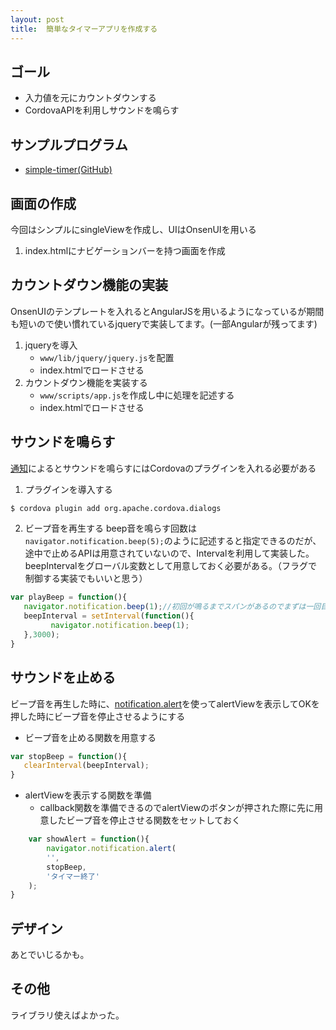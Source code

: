 ```yaml
---
layout: post
title:	簡単なタイマーアプリを作成する
---
```


## ゴール
* 入力値を元にカウントダウンする
* CordovaAPIを利用しサウンドを鳴らす

## サンプルプログラム
* [simple-timer(GitHub)](https://github.com/ffa500/simple-timer/tree/master/simple-timer)


## 画面の作成
今回はシンプルにsingleViewを作成し、UIはOnsenUIを用いる
1. index.htmlにナビゲーションバーを持つ画面を作成

## カウントダウン機能の実装
OnsenUIのテンプレートを入れるとAngularJSを用いるようになっているが期間も短いので使い慣れているjqueryで実装してます。(一部Angularが残ってます)

1. jqueryを導入
	* `www/lib/jquery/jquery.js`を配置
	* index.htmlでロードさせる
2. カウントダウン機能を実装する
	* `www/scripts/app.js`を作成し中に処理を記述する
	* index.htmlでロードさせる

## サウンドを鳴らす
[通知](http://cordova.apache.org/docs/ja/3.1.0/cordova_notification_notification.md.html)によるとサウンドを鳴らすにはCordovaのプラグインを入れる必要がある
1. プラグインを導入する

```sh
$ cordova plugin add org.apache.cordova.dialogs
```

2. ビープ音を再生する
beep音を鳴らす回数は`navigator.notification.beep(5);`のように記述すると指定できるのだが、途中で止めるAPIは用意されていないので、Intervalを利用して実装した。beepIntervalをグローバル変数として用意しておく必要がある。（フラグで制御する実装でもいいと思う）

```js
var playBeep = function(){
   navigator.notification.beep(1);//初回が鳴るまでスパンがあるのでまずは一回目を鳴らしてしまう。（暫定対処）
   beepInterval = setInterval(function(){
         navigator.notification.beep(1);
   },3000);
}
```

## サウンドを止める
ビープ音を再生した時に、[notification.alert](http://cordova.apache.org/docs/ja/3.1.0/cordova_notification_notification.md.html#notification.alert)を使ってalertViewを表示してOKを押した時にビープ音を停止させるようにする
* ビープ音を止める関数を用意する

```js
var stopBeep = function(){
   clearInterval(beepInterval);
}
```

* alertViewを表示する関数を準備
	* callback関数を準備できるのでalertViewのボタンが押された際に先に用意したビープ音を停止させる関数をセットしておく

```js
	var showAlert = function(){
  		navigator.notification.alert(
      	'',
      	stopBeep,
      	'タイマー終了'
   	);
}
```

## デザイン
あとでいじるかも。

## その他
ライブラリ使えばよかった。

